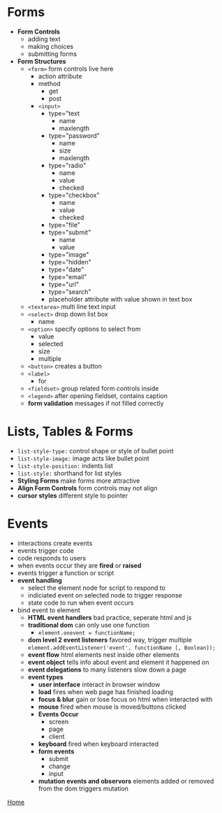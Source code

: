 # Forms
- **Form Controls** 
  - adding text
  - making choices
  - submitting forms
- **Form Structures** 
  - `<form>` form controls live here
    - action attribute
    - method
      - get
      - post
    - `<input>`
      - type="text
        - name
        - maxlength
      - type="password"
        - name
        - size
        - maxlength
      - type="radio"
        - name
        - value
        - checked
      - type="checkbox"
        - name
        - value
        - checked
      - type="file"
      - type="submit"
        - name
        - value
      - type="image"
      - type="hidden"
      - type="date"
      - type="email"
      - type="url"
      - type="search"
      - placeholder attribute with value shown in text box
  - `<textarea>` multi line text input
  - `<select>` drop down list box
    - name
  - `<option>` specify options to select from
    - value
    - selected
    - size
    - multiple
  - `<button>` creates a button
  - `<label>` 
    - for
  - `<fieldset>` group related form controls inside
  - `<legend>` after opening fieldset, contains caption
  - **form validation** messages if not filled correctly

# Lists, Tables & Forms
- `list-style-type:` control shape or style of bullet point
- `list-style-image:` image acts like bullet point
- `list-style-position:`  indents list
- `list-style:` shorthand for list styles
- **Styling Forms** make forms more attractive
- **Align Form Controls** form controls may not align 
- **cursor styles** different style to pointer

# Events
- interactions create events
- events trigger code
- code responds to users
- when events occur they are **fired** or **raised**
- events trigger a function or script
- **event handling**
  - select the element node for script to respond to
  - indiciated event on selected node to trigger response
  - state code to run when event occurs
- bind event to element
  - **HTML event handlers** bad practice, seperate html and js
  - **traditional dom** can only use one function
    - `element.onevent = functionName;`
  - **dom level 2 event listeners** favored way, trigger multiple
  `element.addEventListener('event', functionName [, Boolean]);`
  - **event flow** html elements nest inside other elements
  - **event object** tells info about event and element it happened on
  - **event delegations** to many listeners slow down a page
  - **event types**
    - **user interface** interact in browser window
    - **load** fires when web page has finished loading
    - **focus & blur** gain or lose focus on html when interacted with
    - **mouse** fired when mouse is moved/buttons clicked
    - **Events Occur**
      - screen
      - page
      - client
    - **keyboard** fired when keyboard interacted
    - **form events** 
      - submit
      - change
      - input
    - **mutation events and observors** elements added or removed from the dom triggers mutation






[Home](../README.md)